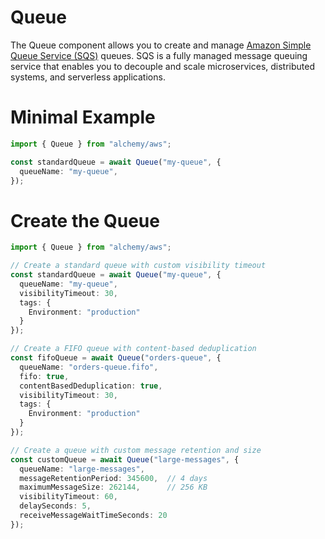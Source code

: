 # Queue

The Queue component allows you to create and manage [Amazon Simple Queue Service (SQS)](https://aws.amazon.com/sqs/) queues. SQS is a fully managed message queuing service that enables you to decouple and scale microservices, distributed systems, and serverless applications.

# Minimal Example

```ts
import { Queue } from "alchemy/aws";

const standardQueue = await Queue("my-queue", {
  queueName: "my-queue",
});
```

# Create the Queue

```ts
import { Queue } from "alchemy/aws";

// Create a standard queue with custom visibility timeout
const standardQueue = await Queue("my-queue", {
  queueName: "my-queue",
  visibilityTimeout: 30,
  tags: {
    Environment: "production"
  }
});

// Create a FIFO queue with content-based deduplication
const fifoQueue = await Queue("orders-queue", {
  queueName: "orders-queue.fifo",
  fifo: true,
  contentBasedDeduplication: true,
  visibilityTimeout: 30,
  tags: {
    Environment: "production"
  }
});

// Create a queue with custom message retention and size
const customQueue = await Queue("large-messages", {
  queueName: "large-messages",
  messageRetentionPeriod: 345600,  // 4 days
  maximumMessageSize: 262144,      // 256 KB
  visibilityTimeout: 60,
  delaySeconds: 5,
  receiveMessageWaitTimeSeconds: 20
});
```